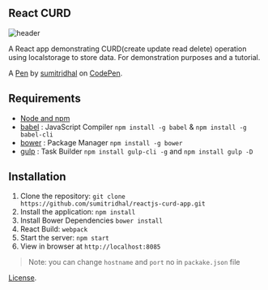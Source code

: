 React  CURD
-------------

![header](https://user-images.githubusercontent.com/2717960/28021920-27f88686-65a7-11e7-94a0-9c0788b2d07d.png "Logo")

A React app demonstrating CURD(create update read delete) operation using localstorage to store data. For demonstration purposes and a tutorial.

A [Pen](http://codepen.io/sumitridhal/pen/YVPQdW) by [sumitridhal](http://codepen.io/sumitridhal) on [CodePen](http://codepen.io/).

## Requirements

- [Node and npm](http://nodejs.org)
- [babel](https://babeljs.io/) : JavaScript Compiler `npm install -g babel` & `npm install -g babel-cli`
- [bower](https://bower.io/) : Package Manager `npm install -g bower`
- [gulp](http://gulpjs.com/) : Task Builder `npm install gulp-cli -g` and `npm install gulp -D`

## Installation

1. Clone the repository: `git clone https://github.com/sumitridhal/reactjs-curd-app.git`
2. Install the application: `npm install`
3. Install Bower Dependencies `bower install`
4. React Build: `webpack`
5. Start the server: `npm start`
6. View in browser at `http://localhost:8085`

> Note: you can change `hostname` and `port` no in `packake.json` file

[License](https://codepen.io/sumitridhal/pen/wdoZKR/license).
